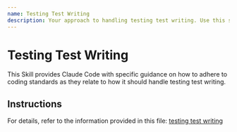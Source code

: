 ```yaml
---
name: Testing Test Writing
description: Your approach to handling testing test writing. Use this skill when working on files where testing test writing comes into play.
---
```


# Testing Test Writing

This Skill provides Claude Code with specific guidance on how to adhere to coding standards as they relate to how it should handle testing test writing.

## Instructions

For details, refer to the information provided in this file:
[testing test writing](../../../agent-os/standards/testing/test-writing.md)
